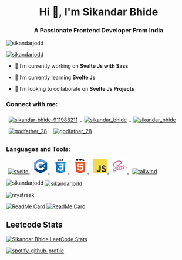 <h1 align="center">Hi 👋, I'm Sikandar Bhide</h1>
<h3 align="center">A Passionate Frontend  Developer From India</h3>

<p align="left"> <img src="https://komarev.com/ghpvc/?username=sikandarjodd&label=Profile%20views&color=0e75b6&style=flat" alt="sikandarjodd" /> </p>

<p align="left"> <a href="https://github.com/ryo-ma/github-profile-trophy"><img src="https://github-profile-trophy.vercel.app/?username=sikandarjodd" alt="sikandarjodd" /></a> </p>

- 🔭 I’m currently working on **Svelte Js with Sass**

- 🌱 I’m currently learning **Svelte Js**

- 👯 I’m looking to collaborate on **Svelte Js Projects**

<h3 align="left">Connect with me:</h3>
<p align="left">
<a   href="https://linkedin.com/in/sikandar-bhide-911988211" target="blank"><img style="margin:7px;" align="center" src="https://raw.githubusercontent.com/rahuldkjain/github-profile-readme-generator/master/src/images/icons/Social/linked-in-alt.svg" alt="sikandar-bhide-911988211" height="30" width  href="https://www.codechef.com/users/sikandar_bhide" target="blank">  <img style="margin:7px;" align="center" src="https://cdn.jsdelivr.net/npm/simple-icons@3.1.0/icons/codechef.svg" alt="sikandar_bhide" height="30" widt  href="https://codeforces.com/profile/sikandar_bhide" target="blank">  <img style="margin:7px;" align="center" src="https://raw.githubusercontent.com/rahuldkjain/github-profile-readme-generator/master/src/images/icons/Social/codeforces.svg" alt="sikandar_bhide" height="30" widt  href="https://www.leetcode.com/godfather_28" target="blank">  <img style="margin:7px;" align="center" src="https://raw.githubusercontent.com/rahuldkjain/github-profile-readme-generator/master/src/images/icons/Social/leet-code.svg" alt="godfather_28" height="30" wid  href="mailto:sikandar6174@gmail.com" target="blank">  <img style="margin:7px;" align="center" src="https://cdn-icons-png.flaticon.com/512/2875/2875394.png" alt="godfather_28" height="40" width="40" /></a>
</p>

<h3 align="left">Languages and Tools:</h3>
<p align="left">
</a> <a style="margin:5px"  href="https://svelte.dev" target="_blank" rel="noreferrer"> <img src="https://upload.wikimedia.org/wikipedia/commons/1/1b/Svelte_Logo.svg" alt="svelte" width="40" height="40"/> </a>   <a style="margin:5px"  href="https://www.w3schools.com/cpp/" target="_blank" rel="noreferrer"> <img src="https://raw.githubusercontent.com/devicons/devicon/master/icons/cplusplus/cplusplus-original.svg" alt="cplusplus" width="40" height="40"/> </a>   <a style="margin:5px"  href="https://www.w3schools.com/css/" target="_blank" rel="noreferrer">   <img src="https://raw.githubusercontent.com/devicons/devicon/master/icons/css3/css3-original-wordmark.svg" alt="css3" width="40" height="40"/> </a> <a style="margin:5px"  href="https://www.w3.org/html/" target="_blank" rel="noreferrer"> <img src="https://raw.githubusercontent.com/devicons/devicon/master/icons/html5/html5-original-wordmark.svg" alt="html5" width="40" height="40"/> </a>   <a style="margin:5px"  href="https://developer.mozilla.org/en-US/docs/Web/JavaScript" target="_blank" rel="noreferrer">   <img src="https://raw.githubusercontent.com/devicons/devicon/master/icons/javascript/javascript-original.svg" alt="javascript" width="40" height="40"/> </a> <a style="margin:5px"  href="https://sass-lang.com" target="_blank" rel="noreferrer">   <img src="https://raw.githubusercontent.com/devicons/devicon/master/icons/sass/sass-original.svg" alt="sass" width="40" height="40"/>    <a style="margin:5px"  href="https://tailwindcss.com/" target="_blank" rel="noreferrer"> <img src="https://www.vectorlogo.zone/logos/tailwindcss/tailwindcss-icon.svg" alt="tailwind" width="40" height="40"/> </a> </p>

<p><img align="left" src="https://github-readme-stats.vercel.app/api/top-langs?username=sikandarjodd&show_icons=true&locale=en&layout=compact&theme=tokyonight" alt="sikandarjodd" /></p>

<p>&nbsp;<img align="center" src="https://github-readme-stats.vercel.app/api?username=sikandarjodd&show_icons=true&locale=en&theme=tokyonight" alt="sikandarjodd" /></p>

<img src="https://github-readme-streak-stats.herokuapp.com/?user=sikandarjodd&theme=tokyonight" alt="mystreak"/>

[![ReadMe Card](https://github-readme-stats.vercel.app/api/pin/?username=sikandarjodd&repo=stuuu&theme=tokyonight)](https://github.com/sikandarjodd/stuuu)
[![ReadMe Card](https://github-readme-stats.vercel.app/api/pin/?username=sikandarjodd&repo=button-gen&theme=tokyonight)](https://github.com/SikandarJODD/button-gen)

## Leetcode Stats

[![Sikandar Bhide LeetCode Stats](https://leetcode-stats-six.vercel.app/api?username=godfather_28&theme=tokyonight)](https://leetcode.com/Godfather_28/)

[![spotify-github-profile](https://spotify-github-profile.vercel.app/api/view?uid=31jirhscaziatabpok7zz55gkv2u&cover_image=true&theme=compact&show_offline=false&background_color=231f1f&interchange=true)](https://spotify-github-profile.vercel.app/api/view?uid=31jirhscaziatabpok7zz55gkv2u&redirect=true)
